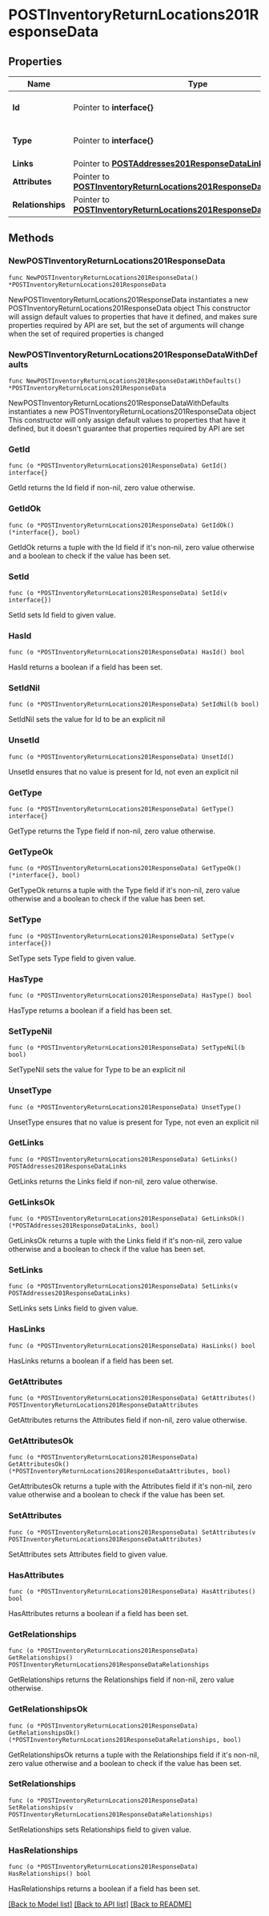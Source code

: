 # POSTInventoryReturnLocations201ResponseData

## Properties

Name | Type | Description | Notes
------------ | ------------- | ------------- | -------------
**Id** | Pointer to **interface{}** | The resource&#39;s id | [optional] 
**Type** | Pointer to **interface{}** | The resource&#39;s type | [optional] 
**Links** | Pointer to [**POSTAddresses201ResponseDataLinks**](POSTAddresses201ResponseDataLinks.md) |  | [optional] 
**Attributes** | Pointer to [**POSTInventoryReturnLocations201ResponseDataAttributes**](POSTInventoryReturnLocations201ResponseDataAttributes.md) |  | [optional] 
**Relationships** | Pointer to [**POSTInventoryReturnLocations201ResponseDataRelationships**](POSTInventoryReturnLocations201ResponseDataRelationships.md) |  | [optional] 

## Methods

### NewPOSTInventoryReturnLocations201ResponseData

`func NewPOSTInventoryReturnLocations201ResponseData() *POSTInventoryReturnLocations201ResponseData`

NewPOSTInventoryReturnLocations201ResponseData instantiates a new POSTInventoryReturnLocations201ResponseData object
This constructor will assign default values to properties that have it defined,
and makes sure properties required by API are set, but the set of arguments
will change when the set of required properties is changed

### NewPOSTInventoryReturnLocations201ResponseDataWithDefaults

`func NewPOSTInventoryReturnLocations201ResponseDataWithDefaults() *POSTInventoryReturnLocations201ResponseData`

NewPOSTInventoryReturnLocations201ResponseDataWithDefaults instantiates a new POSTInventoryReturnLocations201ResponseData object
This constructor will only assign default values to properties that have it defined,
but it doesn't guarantee that properties required by API are set

### GetId

`func (o *POSTInventoryReturnLocations201ResponseData) GetId() interface{}`

GetId returns the Id field if non-nil, zero value otherwise.

### GetIdOk

`func (o *POSTInventoryReturnLocations201ResponseData) GetIdOk() (*interface{}, bool)`

GetIdOk returns a tuple with the Id field if it's non-nil, zero value otherwise
and a boolean to check if the value has been set.

### SetId

`func (o *POSTInventoryReturnLocations201ResponseData) SetId(v interface{})`

SetId sets Id field to given value.

### HasId

`func (o *POSTInventoryReturnLocations201ResponseData) HasId() bool`

HasId returns a boolean if a field has been set.

### SetIdNil

`func (o *POSTInventoryReturnLocations201ResponseData) SetIdNil(b bool)`

 SetIdNil sets the value for Id to be an explicit nil

### UnsetId
`func (o *POSTInventoryReturnLocations201ResponseData) UnsetId()`

UnsetId ensures that no value is present for Id, not even an explicit nil
### GetType

`func (o *POSTInventoryReturnLocations201ResponseData) GetType() interface{}`

GetType returns the Type field if non-nil, zero value otherwise.

### GetTypeOk

`func (o *POSTInventoryReturnLocations201ResponseData) GetTypeOk() (*interface{}, bool)`

GetTypeOk returns a tuple with the Type field if it's non-nil, zero value otherwise
and a boolean to check if the value has been set.

### SetType

`func (o *POSTInventoryReturnLocations201ResponseData) SetType(v interface{})`

SetType sets Type field to given value.

### HasType

`func (o *POSTInventoryReturnLocations201ResponseData) HasType() bool`

HasType returns a boolean if a field has been set.

### SetTypeNil

`func (o *POSTInventoryReturnLocations201ResponseData) SetTypeNil(b bool)`

 SetTypeNil sets the value for Type to be an explicit nil

### UnsetType
`func (o *POSTInventoryReturnLocations201ResponseData) UnsetType()`

UnsetType ensures that no value is present for Type, not even an explicit nil
### GetLinks

`func (o *POSTInventoryReturnLocations201ResponseData) GetLinks() POSTAddresses201ResponseDataLinks`

GetLinks returns the Links field if non-nil, zero value otherwise.

### GetLinksOk

`func (o *POSTInventoryReturnLocations201ResponseData) GetLinksOk() (*POSTAddresses201ResponseDataLinks, bool)`

GetLinksOk returns a tuple with the Links field if it's non-nil, zero value otherwise
and a boolean to check if the value has been set.

### SetLinks

`func (o *POSTInventoryReturnLocations201ResponseData) SetLinks(v POSTAddresses201ResponseDataLinks)`

SetLinks sets Links field to given value.

### HasLinks

`func (o *POSTInventoryReturnLocations201ResponseData) HasLinks() bool`

HasLinks returns a boolean if a field has been set.

### GetAttributes

`func (o *POSTInventoryReturnLocations201ResponseData) GetAttributes() POSTInventoryReturnLocations201ResponseDataAttributes`

GetAttributes returns the Attributes field if non-nil, zero value otherwise.

### GetAttributesOk

`func (o *POSTInventoryReturnLocations201ResponseData) GetAttributesOk() (*POSTInventoryReturnLocations201ResponseDataAttributes, bool)`

GetAttributesOk returns a tuple with the Attributes field if it's non-nil, zero value otherwise
and a boolean to check if the value has been set.

### SetAttributes

`func (o *POSTInventoryReturnLocations201ResponseData) SetAttributes(v POSTInventoryReturnLocations201ResponseDataAttributes)`

SetAttributes sets Attributes field to given value.

### HasAttributes

`func (o *POSTInventoryReturnLocations201ResponseData) HasAttributes() bool`

HasAttributes returns a boolean if a field has been set.

### GetRelationships

`func (o *POSTInventoryReturnLocations201ResponseData) GetRelationships() POSTInventoryReturnLocations201ResponseDataRelationships`

GetRelationships returns the Relationships field if non-nil, zero value otherwise.

### GetRelationshipsOk

`func (o *POSTInventoryReturnLocations201ResponseData) GetRelationshipsOk() (*POSTInventoryReturnLocations201ResponseDataRelationships, bool)`

GetRelationshipsOk returns a tuple with the Relationships field if it's non-nil, zero value otherwise
and a boolean to check if the value has been set.

### SetRelationships

`func (o *POSTInventoryReturnLocations201ResponseData) SetRelationships(v POSTInventoryReturnLocations201ResponseDataRelationships)`

SetRelationships sets Relationships field to given value.

### HasRelationships

`func (o *POSTInventoryReturnLocations201ResponseData) HasRelationships() bool`

HasRelationships returns a boolean if a field has been set.


[[Back to Model list]](../README.md#documentation-for-models) [[Back to API list]](../README.md#documentation-for-api-endpoints) [[Back to README]](../README.md)


